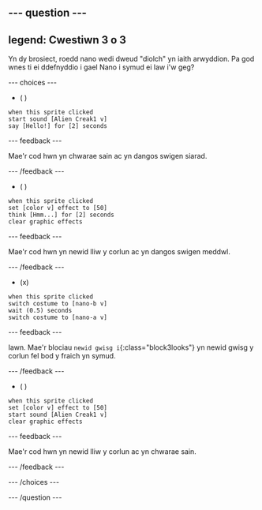 
--- question ---
---
legend: Cwestiwn 3 o 3
---

Yn dy brosiect, roedd nano wedi dweud "diolch" yn iaith arwyddion. Pa god wnes ti ei ddefnyddio i gael Nano i symud ei law i'w geg?

--- choices ---

- ( )
```blocks3
when this sprite clicked
start sound [Alien Creak1 v]
say [Hello!] for [2] seconds 
```

  --- feedback ---

Mae'r cod hwn yn chwarae sain ac yn dangos swigen siarad.

  --- /feedback ---

- ( )
```blocks3
when this sprite clicked
set [color v] effect to [50] 
think [Hmm...] for [2] seconds 
clear graphic effects 
```

  --- feedback ---

Mae'r cod hwn yn newid lliw y corlun ac yn dangos swigen meddwl.

  --- /feedback ---

- (x)
```blocks3
when this sprite clicked
switch costume to [nano-b v] 
wait (0.5) seconds
switch costume to [nano-a v]
```

  --- feedback ---

Iawn. Mae'r blociau `newid gwisg i`{:class="block3looks"} yn newid gwisg y corlun fel bod y fraich yn symud.

  --- /feedback ---

- ( )
```blocks3
when this sprite clicked
set [color v] effect to [50]
start sound [Alien Creak1 v] 
clear graphic effects 
```

  --- feedback ---

Mae'r cod hwn yn newid lliw y corlun ac yn chwarae sain.

  --- /feedback ---

--- /choices ---

--- /question ---
